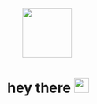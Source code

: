 <div id="header" align="center">
  <img src="https://media.tenor.com/YR1hxyktKYYAAAAC/cat.gif" width="100" />
  <img src="https://komarev.com/ghpvc/?username=TheTilda&style=flat-square&color=blue" alt=""/>
<h1>
  hey there
  <img src="https://media.giphy.com/media/hvRJCLFzcasrR4ia7z/giphy.gif" width="30px"/>
</h1>
</div>


  
